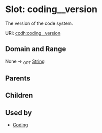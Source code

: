 
# Slot: coding__version


The version of the code system.

URI: [ccdh:coding__version](https://example.org/ccdh/coding__version)


## Domain and Range

None ->  <sub>OPT</sub> [String](../types/String.md)

## Parents


## Children


## Used by

 * [Coding](../classes/Coding.md)
